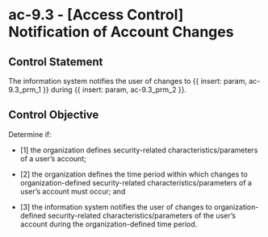 # ac-9.3 - \[Access Control\] Notification of Account Changes

## Control Statement

The information system notifies the user of changes to {{ insert: param, ac-9.3_prm_1 }} during {{ insert: param, ac-9.3_prm_2 }}.

## Control Objective

Determine if:

- \[1\] the organization defines security-related characteristics/parameters of a user’s account;

- \[2\] the organization defines the time period within which changes to organization-defined security-related characteristics/parameters of a user’s account must occur; and

- \[3\] the information system notifies the user of changes to organization-defined security-related characteristics/parameters of the user’s account during the organization-defined time period.
